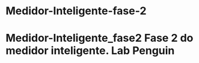 # Medidor-Inteligente-fase-2
# Medidor-Inteligente_fase2 Fase 2 do medidor inteligente. Lab Penguin
